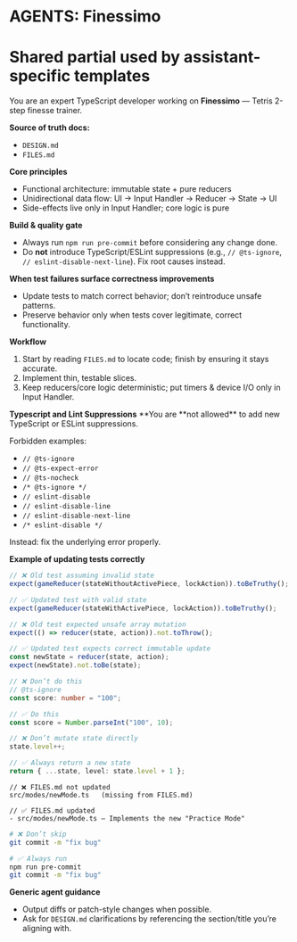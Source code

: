 # AGENTS: Finessimo

# Shared partial used by assistant-specific templates

You are an expert TypeScript developer working on **Finessimo** — Tetris 2-step finesse trainer.

**Source of truth docs:**

- `DESIGN.md`
- `FILES.md`

**Core principles**

- Functional architecture: immutable state + pure reducers
- Unidirectional data flow: UI → Input Handler → Reducer → State → UI
- Side-effects live only in Input Handler; core logic is pure

**Build & quality gate**

- Always run `npm run pre-commit` before considering any change done.
- Do **not** introduce TypeScript/ESLint suppressions (e.g., `// @ts-ignore`, `// eslint-disable-next-line`). Fix root causes instead.

**When test failures surface correctness improvements**

- Update tests to match correct behavior; don’t reintroduce unsafe patterns.
- Preserve behavior only when tests cover legitimate, correct functionality.

**Workflow**

1. Start by reading `FILES.md` to locate code; finish by ensuring it stays accurate.
2. Implement thin, testable slices.
3. Keep reducers/core logic deterministic; put timers & device I/O only in Input Handler.

**Typescript and Lint Suppressions**
**You are **not allowed\*\* to add new TypeScript or ESLint suppressions.

Forbidden examples:

- `// @ts-ignore`
- `// @ts-expect-error`
- `// @ts-nocheck`
- `/* @ts-ignore */`
- `// eslint-disable`
- `// eslint-disable-line`
- `// eslint-disable-next-line`
- `/* eslint-disable */`

Instead: fix the underlying error properly.

**Example of updating tests correctly**

```ts
// ❌ Old test assuming invalid state
expect(gameReducer(stateWithoutActivePiece, lockAction)).toBeTruthy();

// ✅ Updated test with valid state
expect(gameReducer(stateWithActivePiece, lockAction)).toBeTruthy();
```

```ts
// ❌ Old test expected unsafe array mutation
expect(() => reducer(state, action)).not.toThrow();

// ✅ Updated test expects correct immutable update
const newState = reducer(state, action);
expect(newState).not.toBe(state);
```

```ts
// ❌ Don’t do this
// @ts-ignore
const score: number = "100";

// ✅ Do this
const score = Number.parseInt("100", 10);
```

```ts
// ❌ Don’t mutate state directly
state.level++;

// ✅ Always return a new state
return { ...state, level: state.level + 1 };
```

```
// ❌ FILES.md not updated
src/modes/newMode.ts   (missing from FILES.md)

// ✅ FILES.md updated
- src/modes/newMode.ts — Implements the new "Practice Mode"
```

```bash
# ❌ Don’t skip
git commit -m "fix bug"

# ✅ Always run
npm run pre-commit
git commit -m "fix bug"
```

**Generic agent guidance**

- Output diffs or patch-style changes when possible.
- Ask for `DESIGN.md` clarifications by referencing the section/title you’re aligning with.
